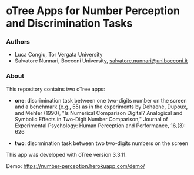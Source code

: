 # oTree Apps for Number Perception and Discrimination Tasks

### Authors
* Luca Congiu, Tor Vergata University
* Salvatore Nunnari, Bocconi University, salvatore.nunnari@unibocconi.it

### About
This repository contains two oTree apps:

* **one**: discrimination task between one two-digits number on the screen and a benchmark (e.g., 55) as in the experiments by Dehaene, Dupoux, and Mehler (1990), "Is Numerical Comparison Digital? Analogical and Symbolic Effects in Two-Digit Number Comparison," Journal of Experimental Psychology: Human Perception and Performance, 16,(3): 626

* **two**: discrmination task between two two-digits numbers on the screen

This app was developed with oTree version 3.3.11.

Demo: https://number-perception.herokuapp.com/demo/
